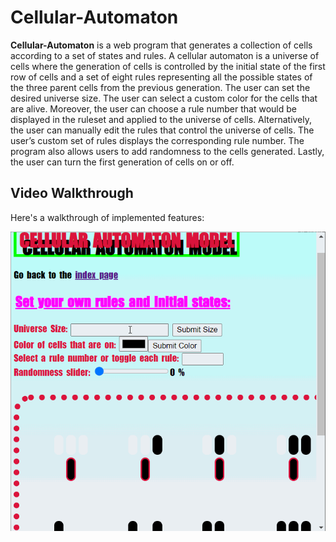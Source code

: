 # Cellular-Automaton
**Cellular-Automaton** is a web program that generates a collection of cells according to a set of states and rules. A cellular automaton is a universe of cells where the generation of cells is controlled by the initial state of the first row of cells and a set of eight rules representing all the possible states of the three parent cells from the previous generation. The user can set the desired universe size. The user can select a custom color for the cells that are alive. Moreover, the user can choose a rule number that would be displayed in the ruleset and applied to the universe of cells. Alternatively, the user can manually edit the rules that control the universe of cells. The user’s custom set of rules displays the corresponding rule number. The program also allows users to add randomness to the cells generated. Lastly, the user can turn the first generation of cells on or off. 
 
## Video Walkthrough

Here's a walkthrough of implemented features:

<img src='cellular automaton walkthrough.gif' title='Video Walkthrough' width='' alt='Video Walkthrough' />
